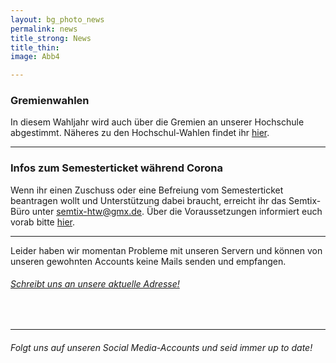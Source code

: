```yaml
---
layout: bg_photo_news
permalink: news
title_strong: News
title_thin: 
image: Abb4

---
```

### Gremienwahlen

In diesem Wahljahr wird auch über die Gremien an unserer Hochschule abgestimmt. Näheres zu den Hochschul-Wahlen findet ihr [hier](https://astahtwberlin.github.io/campusleben). 

***

### Infos zum Semesterticket während Corona

Wenn ihr einen Zuschuss oder eine Befreiung vom Semesterticket beantragen wollt und Unterstützung dabei braucht, erreicht ihr das Semtix-Büro unter [semtix-htw@gmx.de](mailto:Semtix-htw@gmx.de). Über die Voraussetzungen informiert euch vorab bitte [hier](https://www.htw-berlin.de/studium/studienorganisation/semesterbeitraege/befreiung-vom-semesterticket/).

***

Leider haben wir momentan Probleme mit unseren Servern und können von unseren gewohnten Accounts keine Mails senden und empfangen.

###### [Schreibt uns an unsere aktuelle Adresse!](mailto:asta.htw.students@gmail.com)

<br>

***

###### Folgt uns auf unseren Social Media-Accounts und seid immer up to date!